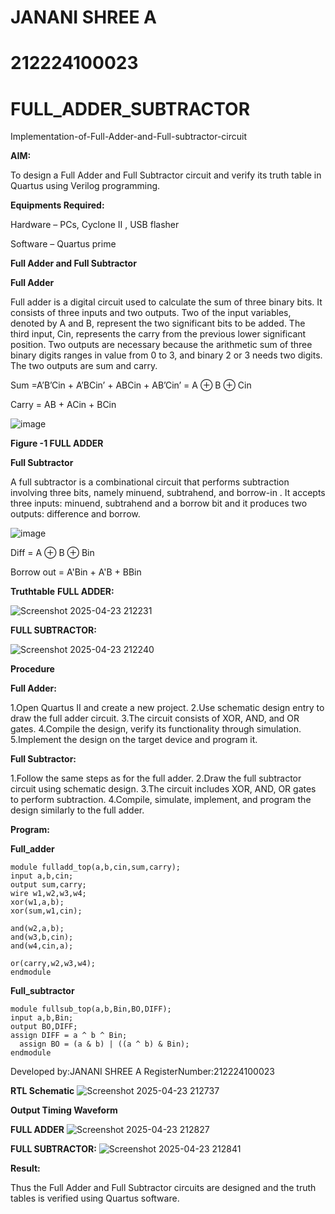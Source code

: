# JANANI SHREE A
# 212224100023
# FULL_ADDER_SUBTRACTOR

Implementation-of-Full-Adder-and-Full-subtractor-circuit

**AIM:**

To design a Full Adder and Full Subtractor circuit and verify its truth table in Quartus using Verilog programming.

**Equipments Required:**

Hardware – PCs, Cyclone II , USB flasher

Software – Quartus prime

**Full Adder and Full Subtractor**

**Full Adder**

Full adder is a digital circuit used to calculate the sum of three binary bits. It consists of three inputs and two outputs. Two of the input variables, denoted by A and B, represent the two significant bits to be added. The third input, Cin, represents the carry from the previous lower significant position. Two outputs are necessary because the arithmetic sum of three binary digits ranges in value from 0 to 3, and binary 2 or 3 needs two digits. The two outputs are sum and carry.

Sum =A’B’Cin + A’BCin’ + ABCin + AB’Cin’ = A ⊕ B ⊕ Cin 

Carry = AB + ACin + BCin

![image](https://github.com/naavaneetha/FULL_ADDER_SUBTRACTOR/assets/154305477/0f30ba51-5ffb-4198-845f-18e054f675e7)

**Figure -1 FULL ADDER**

**Full Subtractor**

A full subtractor is a combinational circuit that performs subtraction involving three bits, namely minuend, subtrahend, and borrow-in . It accepts three inputs: minuend, subtrahend and a borrow bit and it produces two outputs: difference and borrow.

![image](https://github.com/naavaneetha/FULL_ADDER_SUBTRACTOR/assets/154305477/02b24f51-ab51-4304-9ad6-7b81ffc1ead5)

Diff = A ⊕ B ⊕ Bin 

Borrow out = A'Bin + A'B + BBin

**Truthtable**
**FULL ADDER:**

![Screenshot 2025-04-23 212231](https://github.com/user-attachments/assets/79a0e5a0-d62a-45c8-8686-53e0cb34ef8c)

**FULL SUBTRACTOR:**

![Screenshot 2025-04-23 212240](https://github.com/user-attachments/assets/9bf4f8e3-a584-455c-b528-596ad67b723c)


**Procedure**

**Full Adder:**

1.Open Quartus II and create a new project.
2.Use schematic design entry to draw the full adder circuit. 
3.The circuit consists of XOR, AND, and OR gates. 
4.Compile the design, verify its functionality through simulation. 
5.Implement the design on the target device and program it.

**Full Subtractor:** 

1.Follow the same steps as for the full adder. 
2.Draw the full subtractor circuit using schematic design. 
3.The circuit includes XOR, AND, OR gates to perform subtraction. 
4.Compile, simulate, implement, and program the design similarly to the full adder.

**Program:**

**Full_adder**
```
module fulladd_top(a,b,cin,sum,carry);
input a,b,cin;
output sum,carry;
wire w1,w2,w3,w4;       
xor(w1,a,b);
xor(sum,w1,cin);        

and(w2,a,b);
and(w3,b,cin);
and(w4,cin,a);

or(carry,w2,w3,w4);
endmodule
```
**Full_subtractor**
```
module fullsub_top(a,b,Bin,BO,DIFF);
input a,b,Bin;
output BO,DIFF;
assign DIFF = a ^ b ^ Bin;
  assign BO = (a & b) | ((a ^ b) & Bin);
endmodule
```

Developed by:JANANI SHREE A RegisterNumber:212224100023


**RTL Schematic**
![Screenshot 2025-04-23 212737](https://github.com/user-attachments/assets/22fdfd36-3df0-49b0-ae39-9255f77383e2)


**Output Timing Waveform**

**FULL ADDER**
![Screenshot 2025-04-23 212827](https://github.com/user-attachments/assets/2f10ef49-7487-4f8e-b226-86aabb74807a)

**FULL SUBTRACTOR:**
![Screenshot 2025-04-23 212841](https://github.com/user-attachments/assets/0c226aa2-c8a9-4b82-9383-0413344ba130)



**Result:**

Thus the Full Adder and Full Subtractor circuits are designed and the truth tables is verified using Quartus software.



